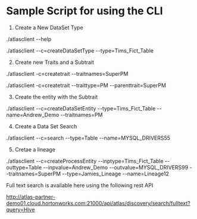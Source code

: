 # Sample Script for using the CLI

1) Create a New DataSet Type

./atlasclient  --help

./atlasclient  --c=createDataSetType --type=Tims_Fict_Table

2) Create new Traits and a  Subtrait
	
./atlasclient  -c=createtrait --traitnames=SuperPM
	
./atlasclient  -c=createtrait --traittype=PM --parenttrait=SuperPM
	

3) Create the entity with the Subtrait

./atlasclient --c=createDataSetEntity --type=Tims_Fict_Table --name=Andrew_Demo --traitnames=PM

4) Create a Data Set Search

./atlasclient --c=search --type=Table --name=MYSQL_DRIVERS55

5) Cretae a lineage

./atlasclient --c=createProcessEntity --inptype=Tims_Fict_Table --outtype=Table --inpvalue=Andrew_Demo --outvalue=MYSQL_DRIVERS99 --traitnames=SuperPM --type=Jamies_Lineage --name=Lineage12

Full text search is available here using the following rest API

http://atlas-partner-demo01.cloud.hortonworks.com:21000/api/atlas/discovery/search/fulltext?query=Hive



	
